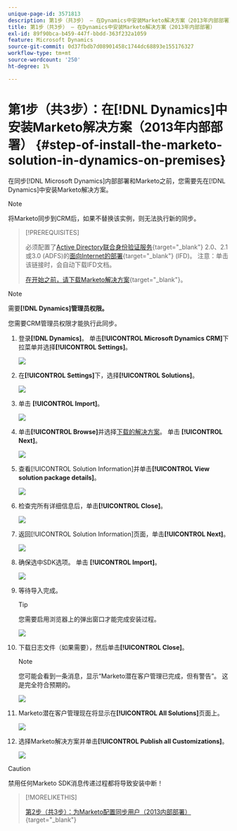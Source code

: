 ```yaml
---
unique-page-id: 3571813
description: 第1步（共3步） — 在Dynamics中安装Marketo解决方案（2013年内部部署） — Marketo文档 — 产品文档
title: 第1步（共3步） — 在Dynamics中安装Marketo解决方案（2013年内部部署）
exl-id: 89f90bca-b459-447f-bbdd-363f232a1059
feature: Microsoft Dynamics
source-git-commit: 0d37fbdb7d08901458c1744dc68893e155176327
workflow-type: tm+mt
source-wordcount: '250'
ht-degree: 1%

---
```


# 第1步（共3步）：在[!DNL Dynamics]中安装Marketo解决方案（2013年内部部署） {#step-of-install-the-marketo-solution-in-dynamics-on-premises}

在同步[!DNL Microsoft Dynamics]内部部署和Marketo之前，您需要先在[!DNL Dynamics]中安装Marketo解决方案。

>[!NOTE]
>
>将Marketo同步到CRM后，如果不替换该实例，则无法执行新的同步。

>[!PREREQUISITES]
>
>必须配置了[Active Directory联合身份验证服务](https://learn.microsoft.com/en-us/dynamics365/customerengagement/on-premises/deploy/configure-an-internet-facing-deployment){target="_blank"} 2.0、2.1或3.0 (ADFS)的[面向Internet的部署](https://msdn.microsoft.com/en-us/library/bb897402.aspx){target="_blank"} (IFD)。 注意：单击该链接时，会自动下载IFD文档。
>
>[在开始之前，请下载Marketo解决方案](/help/marketo/product-docs/crm-sync/microsoft-dynamics-sync/sync-setup/download-the-marketo-lead-management-solution.md){target="_blank"}。

>[!NOTE]
>
>需要&#x200B;**[!DNL Dynamics]管理员权限。**
>
>您需要CRM管理员权限才能执行此同步。

1. 登录&#x200B;**[!DNL Dynamics]**。 单击&#x200B;**[!UICONTROL Microsoft Dynamics CRM]**&#x200B;下拉菜单并选择&#x200B;**[!UICONTROL Settings]**。

   ![](assets/image2014-12-11-10-3a39-3a41.png)

1. 在&#x200B;**[!UICONTROL Settings]**&#x200B;下，选择&#x200B;**[!UICONTROL Solutions]**。

   ![](assets/image2014-12-11-10-3a39-3a51.png)

1. 单击 **[!UICONTROL Import]**。

   ![](assets/image2015-3-26-9-3a52-3a10.png)

1. 单击&#x200B;**[!UICONTROL Browse]**&#x200B;并选择[下载的解决方案](/help/marketo/product-docs/crm-sync/microsoft-dynamics-sync/sync-setup/download-the-marketo-lead-management-solution.md)。 单击 **[!UICONTROL Next]**。

   ![](assets/image2015-3-26-9-3a54-3a1.png)

1. 查看[!UICONTROL Solution Information]并单击&#x200B;**[!UICONTROL View solution package details]**。

   ![](assets/image2015-11-18-11-3a12-3a8.png)

1. 检查完所有详细信息后，单击&#x200B;**[!UICONTROL Close]**。

   ![](assets/image2015-10-9-14-3a57-3a3.png)

1. 返回[!UICONTROL Solution Information]页面，单击&#x200B;**[!UICONTROL Next]**。

   ![](assets/image2015-3-26-9-3a55-3a17.png)

1. 确保选中SDK选项。 单击 **[!UICONTROL Import]**。

   ![](assets/image2015-3-26-10-3a3-3a11.png)

1. 等待导入完成。

   >[!TIP]
   >
   >您需要启用浏览器上的弹出窗口才能完成安装过程。

   ![](assets/image2014-12-11-10-3a41-3a5.png)

1. 下载日志文件（如果需要），然后单击&#x200B;**[!UICONTROL Close]**。

   >[!NOTE]
   >
   >您可能会看到一条消息，显示“Marketo潜在客户管理已完成，但有警告”。 这是完全符合预期的。

   ![](assets/image2014-12-11-10-3a41-3a14.png)

1. Marketo潜在客户管理现在将显示在&#x200B;**[!UICONTROL All Solutions]**&#x200B;页面上。

   ![](assets/image2015-3-26-10-3a1-3a21.png)

1. 选择Marketo解决方案并单击&#x200B;**[!UICONTROL Publish all Customizations]**。

   ![](assets/image2014-12-11-10-3a41-3a32.png)

>[!CAUTION]
>
>禁用任何Marketo SDK消息传递过程都将导致安装中断！

>[!MORELIKETHIS]
>
>[第2步（共3步）：为Marketo配置同步用户（2013内部部署）](/help/marketo/product-docs/crm-sync/microsoft-dynamics-sync/sync-setup/connecting-to-legacy-versions/step-2-of-3-configure-2013.md){target="_blank"}
